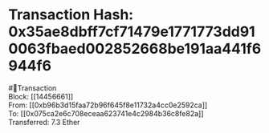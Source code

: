 
Transaction Hash: 0x35ae8dbff7cf71479e1771773dd910063fbaed002852668be191aa441f6944f6
====================================================================================
  
#💸Transaction  
Block: [[14456661]]  
From: [[0xb96b3d15faa72b96f645f8e11732a4cc0e2592ca]]  
To: [[0x075ca2e6c708eceaa623741e4c2984b36c8fe82a]]  
Transferred: 7.3 Ether